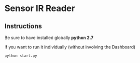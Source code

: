 # Sensor IR Reader

## Instructions

Be sure to have installed globally __python 2.7__

If you want to run it individually (without involving the Dashboard)

```
python start.py
```
